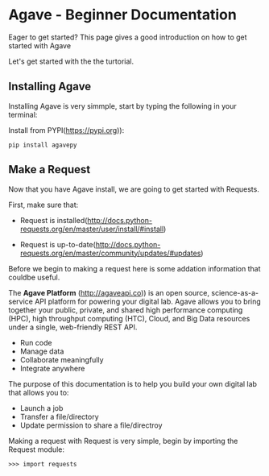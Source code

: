 # Agave - Beginner Documentation

Eager to get started? This page gives a good introduction on how to get started with Agave

Let's get started with the the turtorial.

## Installing Agave

Installing Agave is very simmple, start by typing the following in your terminal:

Install from PYPI(https://pypi.org)):
```
pip install agavepy
```
## Make a Request
Now that you have Agave install, we are going to get started with Requests.

First, make sure that:

* Request is installed(http://docs.python-requests.org/en/master/user/install/#install)

* Request is up-to-date(http://docs.python-requests.org/en/master/community/updates/#updates)

Before we begin to making a request here is some addation information that couldbe useful.

The **Agave Platform** (http://agaveapi.co)) is an open source, science-as-a-service API platform for powering your digital lab. Agave allows you to bring together your public, private, and shared high performance computing (HPC), high throughput computing (HTC), Cloud, and Big Data resources under a single, web-friendly REST API.

* Run code
* Manage data
* Collaborate meaningfully
* Integrate anywhere

The purpose of this documentation is to help you build your own digital lab that allows you to:

* Launch a job
* Transfer a file/directory
* Update permission to share a file/directroy

Making a request with Request is very simple, begin by importing the Request module:

```
>>> import requests
```


